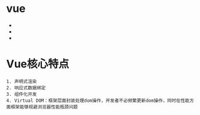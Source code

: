 # vue

- 
- 
- 

# Vue核心特点
    1. 声明式渲染
    2. 响应式数据绑定
    3. 组件化开发
    4. Virtual DOM：框架层面封装处理dom操作，开发者不必频繁更新dom操作，同时在性能方面框架能够规避浏览器性能瓶颈问题